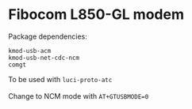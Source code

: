 # Fibocom L850-GL modem

Package dependencies:
```
kmod-usb-acm
kmod-usb-net-cdc-ncm
comgt
```
To be used with `luci-proto-atc`\
\
Change to NCM mode with `AT+GTUSBMODE=0`
